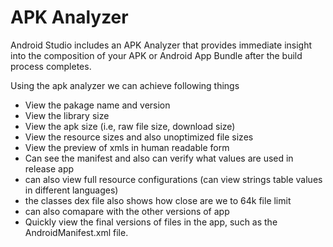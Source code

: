 # APK Analyzer

Android Studio includes an APK Analyzer that provides immediate insight into the composition of your APK or Android App Bundle after the build process completes. 

Using the apk analyzer we can achieve following things
- View the pakage name and version
- View the library size
- View the apk size (i.e, raw file size, download size)
- View the resource sizes and also unoptimized file sizes
- View the preview of xmls in human readable form
- Can see the manifest and also can verify what values are used in release app
- can also view full resource configurations (can view strings table values in different languages)
- the classes dex file also shows how close are we to 64k file limit
- can also comapare with the other versions of app
- Quickly view the final versions of files in the app, such as the AndroidManifest.xml file.
